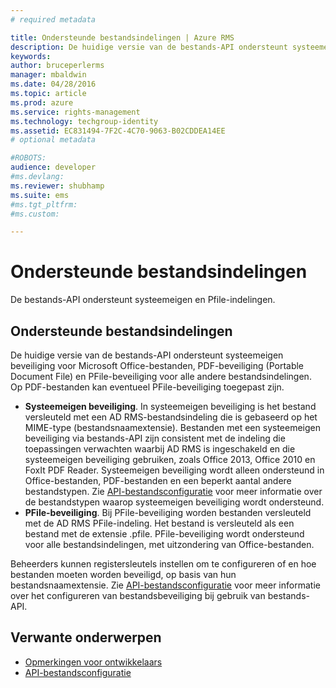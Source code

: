 ```yaml
---
# required metadata

title: Ondersteunde bestandsindelingen | Azure RMS
description: De huidige versie van de bestands-API ondersteunt systeemeigen beveiliging voor MS Office-bestanden, PDF- en PFile-beveiliging voor alle andere bestandsindelingen.
keywords:
author: bruceperlerms
manager: mbaldwin
ms.date: 04/28/2016
ms.topic: article
ms.prod: azure
ms.service: rights-management
ms.technology: techgroup-identity
ms.assetid: EC831494-7F2C-4C70-9063-B02CDDEA14EE
# optional metadata

#ROBOTS:
audience: developer
#ms.devlang:
ms.reviewer: shubhamp
ms.suite: ems
#ms.tgt_pltfrm:
#ms.custom:

---
```


# Ondersteunde bestandsindelingen

De bestands-API ondersteunt systeemeigen en Pfile-indelingen.

## Ondersteunde bestandsindelingen

De huidige versie van de bestands-API ondersteunt systeemeigen beveiliging voor Microsoft Office-bestanden, PDF-beveiliging (Portable Document File) en PFile-beveiliging voor alle andere bestandsindelingen. Op PDF-bestanden kan eventueel PFile-beveiliging toegepast zijn.

-   **Systeemeigen beveiliging**. In systeemeigen beveiliging is het bestand versleuteld met een AD RMS-bestandsindeling die is gebaseerd op het MIME-type (bestandsnaamextensie). Bestanden met een systeemeigen beveiliging via bestands-API zijn consistent met de indeling die toepassingen verwachten waarbij AD RMS is ingeschakeld en die systeemeigen beveiliging gebruiken, zoals Office 2013, Office 2010 en FoxIt PDF Reader. Systeemeigen beveiliging wordt alleen ondersteund in Office-bestanden, PDF-bestanden en een beperkt aantal andere bestandstypen. Zie [API-bestandsconfiguratie](file-api-configuration.md) voor meer informatie over de bestandstypen waarop systeemeigen beveiliging wordt ondersteund.
-   **PFile-beveiliging**. Bij PFile-beveiliging worden bestanden versleuteld met de AD RMS PFile-indeling. Het bestand is versleuteld als een bestand met de extensie .pfile. PFile-beveiliging wordt ondersteund voor alle bestandsindelingen, met uitzondering van Office-bestanden.

Beheerders kunnen registersleutels instellen om te configureren of en hoe bestanden moeten worden beveiligd, op basis van hun bestandsnaamextensie. Zie [API-bestandsconfiguratie](file-api-configuration.md) voor meer informatie over het configureren van bestandsbeveiliging bij gebruik van bestands-API.

## Verwante onderwerpen

* [Opmerkingen voor ontwikkelaars](developer-notes.md)
* [API-bestandsconfiguratie](file-api-configuration.md)
 

 


<!--HONumber=Jun16_HO2-->


